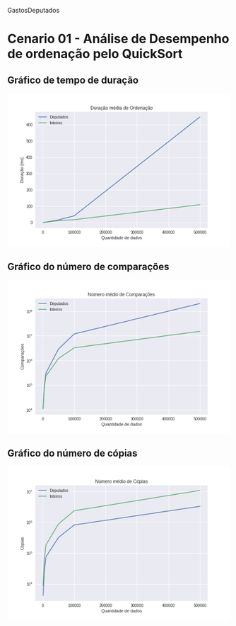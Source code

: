 GastosDeputados

# Cenario 01 - Análise de Desempenho de ordenação pelo QuickSort

## Gráfico de tempo de duração

![png](images/cenario01/duracao.png)

## Gráfico do número de comparações

![png](images/cenario01/comparacao.png)

## Gráfico do número de cópias

![png](images/cenario01/copia.png)
